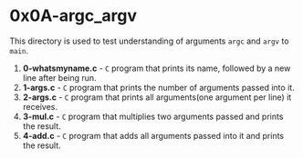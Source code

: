 # 0x0A-argc_argv
This directory is used to test understanding of arguments `argc` and `argv` to `main`.
1. **0-whatsmyname.c** - `C` program that prints its name, followed by a new line after being run.
2. **1-args.c** - `C` program that prints the number of arguments passed into it.
3. **2-args.c** - `C` program that prints all arguments(one argument per line) it receives.
4. **3-mul.c** - `C` program that multiplies two arguments passed and prints the result.
5. **4-add.c** - `C` program that adds all arguments passed into it and prints the result.
